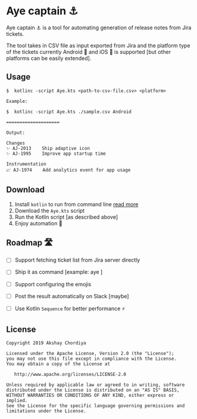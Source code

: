 Aye captain ⚓️
=======

Aye captain ⚓ is a tool for automating generation of release notes from Jira tickets.

The tool takes in CSV file as input exported from Jira and the platform type of the tickets currently
Android 🤖 and iOS 🍎 is supported [but other platforms can be easily extended].

Usage
-----  

```
$  kotlinc -script Aye.kts <path-to-csv-file.csv> <platform>

Example:

$  kotlinc -script Aye.kts ./sample.csv Android

====================

Output:

Changes
✨ AJ-2013 	 Ship adaptive icon
✨ AJ-1995 	 Improve app startup time

Instrumentation
📈 AJ-1974 	 Add analytics event for app usage

```


Download
-----

1. Install `kotlin` to run from command line [read more](https://kotlinlang.org/docs/tutorials/command-line.html)
2. Download the `Aye.kts` script 
3. Run the Kotlin script [as described above]
4. Enjoy automation 🎉 

Roadmap 🛣
-----

- [ ] Support fetching ticket list from Jira server directly
- [ ] Ship it as command [example: aye ]
- [ ] Support configuring the emojis
- [ ] Post the result automatically on Slack [maybe]
- [ ] Use Kotlin `Sequence` for better performance ⚡


License
-------

    Copyright 2019 Akshay Chordiya

    Licensed under the Apache License, Version 2.0 (the "License");
    you may not use this file except in compliance with the License.
    You may obtain a copy of the License at

       http://www.apache.org/licenses/LICENSE-2.0

    Unless required by applicable law or agreed to in writing, software
    distributed under the License is distributed on an "AS IS" BASIS,
    WITHOUT WARRANTIES OR CONDITIONS OF ANY KIND, either express or implied.
    See the License for the specific language governing permissions and
    limitations under the License.